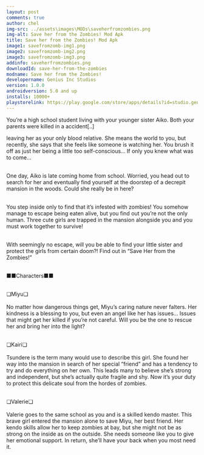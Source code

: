 ```yaml
---
layout: post
comments: true
author: chel
img-src: ../assets\images\MODs\saveherfromzombies.png
img-alt: Save her from the Zombies! Mod Apk
title: Save her from the Zombies! Mod Apk
image1: savefromzomb-img1.png
image2: savefromzomb-img2.png
image3: savefromzomb-img3.png
addinfo: saveherfromzombies.png
downloadId: save-her-from-the-zombies
modname: Save her from the Zombies!
developername: Genius Inc Studios
version: 1.0.0
androidversion: 5.0 and up
installs: 10000+
playstorelink: https://play.google.com/store/apps/details?id=studio.genius.yashikizombie
---
```

<p>You’re a high school student living with your younger sister Aiko. Both your parents were killed in a accident[..]

leaving her as your only blood relative. She means the world to you, but recently, she says that she feels like someone is watching her. You brush it off as just her being a little too self-conscious… If only you knew what was to come...<br><br>

One day, Aiko is late coming home from school. Worried, you head out to search for her and eventually find yourself at the doorstep of a decrepit mansion in the woods. Could she really be in here?<br><br>

You step inside only to find that it’s infested with zombies! You somehow manage to escape being eaten alive, but you find out you’re not the only human. Three cute girls are trapped in the mansion alongside you and you must work together to survive!<br><br>

With seemingly no escape, will you be able to find your little sister and protect the girls from certain doom?! Find out in “Save Her from the Zombies!”<br><br>

■■Characters■■<br><br>

❏Miyu❏<br><br>
No matter how dangerous things get, Miyu’s caring nature never falters. Her kindness is a blessing to you, but even an angel like her has issues… Issues that might get her killed if you’re not careful. Will you be the one to rescue her and bring her into the light?<br><br>


❏Kairi❏<br><br>
Tsundere is the term many would use to describe this girl. She found her way into the mansion in search of her special “friend” and has a tendency to try and do everything on her own. This leads many to believe she’s strong and independent, but she’s actually quite fragile and shy. Now it’s your duty to protect this delicate soul from the hordes of zombies.<br><br>

❏Valerie❏<br><br>
Valerie goes to the same school as you and is a skilled kendo master. This brave girl entered the mansion alone to save Miyu, her best friend. Her kendo skills allow her to keep zombies at bay, but she might not be as strong on the inside as on the outside. She needs someone like you to give her emotional support. In return, she’ll have your back when you most need it.</p>